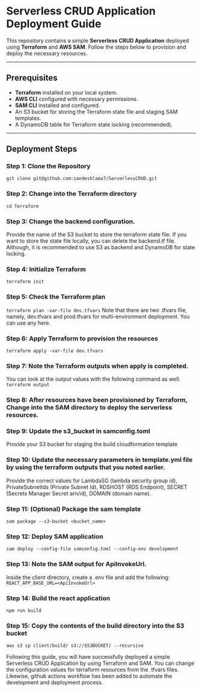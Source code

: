# Serverless CRUD Application Deployment Guide

This repository contains a simple **Serverless CRUD Application** deployed using **Terraform** and **AWS SAM**. Follow the steps below to provision and deploy the necessary resources.

---

## Prerequisites

- **Terraform** installed on your local system.
- **AWS CLI** configured with necessary permissions.
- **SAM CLI** installed and configured.
- An S3 bucket for storing the Terraform state file and staging SAM templates.
- A DynamoDB table for Terraform state locking (recommended).

---

## Deployment Steps

### Step 1: Clone the Repository
`git clone git@github.com:sandeshlama7/ServerlessCRUD.git`

### Step 2: Change into the Terraform directory
`cd Terraform`

### Step 3: Change the backend configuration.
Provide the name of the S3 bucket to store the terraform state file. If you want to store the state file locally, you can delete the backend.tf file. Although, it is recommended to use S3 as backend and DynamoDB for state locking.

### Step 4: Initialize Terraform
`terraform init`

### Step 5: Check the Terraform plan
`terraform plan -var-file dev.tfvars`
Note that there are two .tfvars file, namely, dev.tfvars and prod.tfvars for multi-environment deployment. You can use any here.

### Step 6: Apply Terraform to provision the resources
`terraform apply -var-file dev.tfvars`

### Step 7: Note the Terraform outputs when apply is completed.
You can look at the output values with the following command as well.
`terraform output`
### Step 8: After resources have been provisioned by Terraform, Change into the SAM directory to deploy the serverless resources.

### Step 9: Update the s3_bucket in samconfig.toml
Provide your S3 bucket for staging the build cloudformation template

### Step 10: Update the necessary parameters in template.yml file by using the terraform outputs that you noted earlier.
Provide the correct values for LambdaSG (lambda security group id), PrivateSubnetIds (Private Subnet Id), RDSHOST (RDS Endpoint), SECRET (Secrets Manager Secret arn/id), DOMAIN (domain name).

### Step 11: (Optional) Package the sam template
`sam package --s3-bucket <bucket_name>`

### Step 12: Deploy SAM application
`sam deploy --config-file samconfig.toml --config-env development`

### Step 13: Note the SAM output for ApiInvokeUrl.
Inside the client directory, create a .env file and add the following:
`REACT_APP_BASE_URL=<ApiInvokeUrl>`

### Step 14: Build the react application
`npm run build`

### Step 15: Copy the contents of the build directory into the S3 bucket
`aws s3 cp client/build/ s3://$S3BUCKET/ --recursive`

Following this guide, you will have successfully deployed a simple Serverless CRUD Application by using Terraform and SAM. You can change the configuration values for terraform resources from the .tfvars files. Likewise, github actions workflow has been added to automate the development and deployment process.
